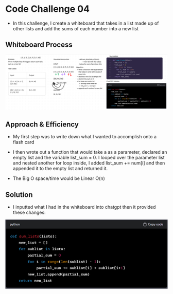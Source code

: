 # Code Challenge 04
<!-- Description of the challenge -->

- In this challenge, I create a whiteboard that takes in a list made up of other lists and add the sums of each number into a new list

## Whiteboard Process
<!-- Embedded whiteboard image -->

![Whiteboard Image](./codeChallenge04.png)

## Approach & Efficiency
<!-- What approach did you take? Why? What is the Big O space/time for this approach? -->

- My first step was to write down what I wanted to accomplish onto a flash card

- I then wrote out a function that would take a as a parameter, declared an empty list and the variable list_sum = 0.  I looped over the parameter list and nested another for loop inside, I added list_sum += num[i] and then appended it to the empty list and returned it.

- The Big O space/time would be Linear O(n)

## Solution
<!-- Show how to run your code, and examples of it in action -->

- I inputted what I had in the whiteboard into chatgpt then it provided these changes:

![ChatGPT Solution](./chatGPTSolution.png)